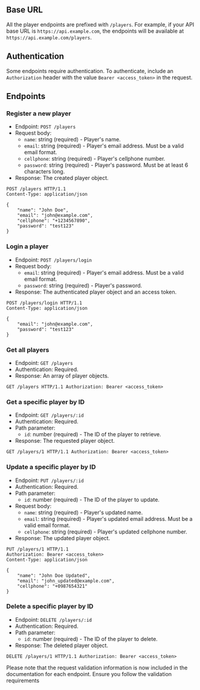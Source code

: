 ## Base URL

All the player endpoints are prefixed with `/players`. For example, if your API base URL is `https://api.example.com`, the endpoints will be available at `https://api.example.com/players`.

## Authentication

Some endpoints require authentication. To authenticate, include an `Authorization` header with the value `Bearer <access_token>` in the request.

## Endpoints

### Register a new player

- Endpoint: `POST /players`
- Request body:
  - `name`: string (required) - Player's name.
  - `email`: string (required) - Player's email address. Must be a valid email format.
  - `cellphone`: string (required) - Player's cellphone number.
  - `password`: string (required) - Player's password. Must be at least 6 characters long.
- Response: The created player object.

```
POST /players HTTP/1.1
Content-Type: application/json

{
    "name": "John Doe",
    "email": "john@example.com",
    "cellphone": "+1234567890",
    "password": "test123"
}
```

### Login a player

- Endpoint: `POST /players/login`
- Request body:
  - `email`: string (required) - Player's email address. Must be a valid email format.
  - `password`: string (required) - Player's password.
- Response: The authenticated player object and an access token.

```
POST /players/login HTTP/1.1
Content-Type: application/json

{
    "email": "john@example.com",
    "password": "test123"
}
```

### Get all players

- Endpoint: `GET /players`
- Authentication: Required.
- Response: An array of player objects.

```
GET /players HTTP/1.1 Authorization: Bearer <access_token>
```

### Get a specific player by ID

- Endpoint: `GET /players/:id`
- Authentication: Required.
- Path parameter:
  - `id`: number (required) - The ID of the player to retrieve.
- Response: The requested player object.

```
GET /players/1 HTTP/1.1 Authorization: Bearer <access_token>
```

### Update a specific player by ID

- Endpoint: `PUT /players/:id`
- Authentication: Required.
- Path parameter:
  - `id`: number (required) - The ID of the player to update.
- Request body:
  - `name`: string (required) - Player's updated name.
  - `email`: string (required) - Player's updated email address. Must be a valid email format.
  - `cellphone`: string (required) - Player's updated cellphone number.
- Response: The updated player object.

```
PUT /players/1 HTTP/1.1
Authorization: Bearer <access_token>
Content-Type: application/json

{
    "name": "John Doe Updated",
    "email": "john_updated@example.com",
    "cellphone": "+0987654321"
}
```

### Delete a specific player by ID

- Endpoint: `DELETE /players/:id`
- Authentication: Required.
- Path parameter:
  - `id`: number (required) - The ID of the player to delete.
- Response: The deleted player object.

```
DELETE /players/1 HTTP/1.1 Authorization: Bearer <access_token>
```

Please note that the request validation information is now included in the documentation for each endpoint. Ensure you follow the validation requirements
